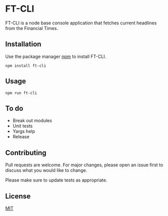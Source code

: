 # FT-CLI

FT-CLI is a node base console application that fetches current headlines from the Financial Times.

## Installation

Use the package manager [npm](https://www.npmjs.com/) to install FT-CLI.

```
npm install ft-cli
```

## Usage

```
npm run ft-cli
```

## To do
- Break out modules
- Unit tests
- Yargs help
- Release

## Contributing
Pull requests are welcome. For major changes, please open an issue first to discuss what you would like to change.

Please make sure to update tests as appropriate.

## License
[MIT](https://choosealicense.com/licenses/mit/)